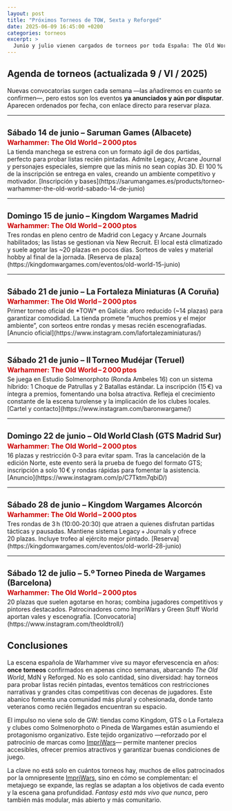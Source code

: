 ```yaml
---
layout: post
title: "Próximos Torneos de TOW, Sexta y Reforged"
date: 2025-06-09 16:45:00 +0200
categories: torneos
excerpt: >
  Junio y julio vienen cargados de torneos por toda España: The Old World, MdN y Reforged. Desde partidas rápidas en Albacete hasta macroeventos en Barcelona, hay opciones para todos los jugadores. Descubre fechas, formatos y enlaces de inscripción actualizados.
---
```


## Agenda de torneos (actualizada 9 / VI / 2025)

Nuevas convocatorias surgen cada semana —las añadiremos en cuanto se confirmen—, pero estos son los eventos **ya anunciados y aún por disputar**. Aparecen ordenados por fecha, con enlace directo para reservar plaza.

---

<div style="margin-top:2em;margin-bottom:0.2em;">
<p style="font-size:1.3em; font-weight:bold; margin:0;">Sábado 14 de junio – Saruman Games (Albacete)</p>
<p style="margin:0.2em 0;font-weight:bold;font-size:1.1em;color:#c00;">Warhammer: The Old World – 2 000 ptos</p>
</div>  
La tienda manchega se estrena con un formato ágil de dos partidas, perfecto para probar listas recién pintadas. Admite Legacy, Arcane Journal y personajes especiales, siempre que las minis no sean copias 3D. El 100 % de la inscripción se entrega en vales, creando un ambiente competitivo y motivador.  
[Inscripción y bases](https://sarumangames.es/products/torneo-warhammer-the-old-world-sabado-14-de-junio)

---

<div style="margin-top:2em;margin-bottom:0.2em;">
<p style="font-size:1.3em; font-weight:bold; margin:0;">Domingo 15 de junio – Kingdom Wargames Madrid</p>
<p style="margin:0.2em 0;font-weight:bold;font-size:1.1em;color:#c00;">Warhammer: The Old World – 2 000 ptos</p>
</div>  
Tres rondas en pleno centro de Madrid con Legacy y Arcane Journals habilitados; las listas se gestionan vía New Recruit. El local está climatizado y suele agotar las ~20 plazas en pocos días. Sorteos de vales y material hobby al final de la jornada.  
[Reserva de plaza](https://kingdomwargames.com/eventos/old-world-15-junio)

---

<div style="margin-top:2em;margin-bottom:0.2em;">
<p style="font-size:1.3em; font-weight:bold; margin:0;">Sábado 21 de junio – La Fortaleza Miniaturas (A Coruña)</p>
<p style="margin:0.2em 0;font-weight:bold;font-size:1.1em;color:#c00;">Warhammer: The Old World – 2 000 ptos</p>
</div>  
Primer torneo oficial de *TOW* en Galicia: aforo reducido (~14 plazas) para garantizar comodidad. La tienda promete “muchos premios y el mejor ambiente”, con sorteos entre rondas y mesas recién escenografiadas.  
[Anuncio oficial](https://www.instagram.com/lafortalezaminiaturas/)

---

<div style="margin-top:2em;margin-bottom:0.2em;">
<p style="font-size:1.3em; font-weight:bold; margin:0;">Sábado 21 de junio – II Torneo Mudéjar (Teruel)</p>
<p style="margin:0.2em 0;font-weight:bold;font-size:1.1em;color:#c00;">Warhammer: The Old World – 2 000 ptos</p>
</div>  
Se juega en Estudio Solmenorphoto (Ronda Ambeles 16) con un sistema híbrido: 1 Choque de Patrullas y 2 Batallas estándar. La inscripción (15 €) va íntegra a premios, fomentando una bolsa atractiva. Refleja el crecimiento constante de la escena turolense y la implicación de los clubes locales.  
[Cartel y contacto](https://www.instagram.com/baronwargame/)

---

<div style="margin-top:2em;margin-bottom:0.2em;">
<p style="font-size:1.3em; font-weight:bold; margin:0;">Domingo 22 de junio – Old World Clash (GTS Madrid Sur)</p>
<p style="margin:0.2em 0;font-weight:bold;font-size:1.1em;color:#c00;">Warhammer: The Old World – 2 000 ptos</p>
</div>  
16 plazas y restricción 0‑3 para evitar spam. Tras la cancelación de la edición Norte, este evento será la prueba de fuego del formato GTS; inscripción a solo 10 € y rondas rápidas para fomentar la asistencia.  
[Anuncio](https://www.instagram.com/p/C7Tktm7qbiD/)

---

<div style="margin-top:2em;margin-bottom:0.2em;">
<p style="font-size:1.3em; font-weight:bold; margin:0;">Sábado 28 de junio – Kingdom Wargames Alcorcón</p>
<p style="margin:0.2em 0;font-weight:bold;font-size:1.1em;color:#c00;">Warhammer: The Old World – 2 000 ptos</p>
</div>  
Tres rondas de 3 h (10:00‑20:30) que atraen a quienes disfrutan partidas tácticas y pausadas. Mantiene sistema Legacy + Journals y ofrece 20 plazas. Incluye trofeo al ejército mejor pintado.  
[Reserva](https://kingdomwargames.com/eventos/old-world-28-junio)

---

<div style="margin-top:2em;margin-bottom:0.2em;">
<p style="font-size:1.3em; font-weight:bold; margin:0;">Sábado 12 de julio – 5.º Torneo Pineda de Wargames (Barcelona)</p>
<p style="margin:0.2em 0;font-weight:bold;font-size:1.1em;color:#c00;">Warhammer: The Old World – 2 000 ptos</p>
</div>  
20 plazas que suelen agotarse en horas; combina jugadores competitivos y pintores destacados. Patrocinadores como ImpriWars y Green Stuff World aportan vales y escenografía.  
[Convocatoria](https://www.instagram.com/theoldtroll/)


## Conclusiones

La escena española de Warhammer vive su mayor efervescencia en años: **once torneos** confirmados en apenas cinco semanas, abarcando *The Old World*, MdN y Reforged. No es solo cantidad, sino diversidad: hay torneos para probar listas recién pintadas, eventos temáticos con restricciones narrativas y grandes citas competitivas con decenas de jugadores. Este abanico fomenta una comunidad más plural y cohesionada, donde tanto veteranos como recién llegados encuentran su espacio.

El impulso no viene solo de GW: tiendas como Kingdom, GTS o La Fortaleza y clubes como Solmenorphoto o Pineda de Wargames están asumiendo el protagonismo organizativo. Este tejido organizativo —reforzado por el patrocinio de marcas como [ImpriWars](https://impriwars.com)— permite mantener precios accesibles, ofrecer premios atractivos y garantizar buenas condiciones de juego.

La clave no está solo en cuántos torneos hay, muchos de ellos patrocinados por la omnipresente [ImpriWars](https://impriwars.com), sino en cómo se complementan: el metajuego se expande, las reglas se adaptan a los objetivos de cada evento y la escena gana profundidad. *Fantasy está más vivo que nunca*, pero también más modular, más abierto y más comunitario.
